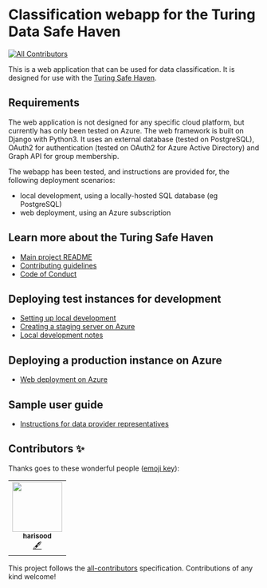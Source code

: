 # Classification webapp for the Turing Data Safe Haven
<!-- ALL-CONTRIBUTORS-BADGE:START - Do not remove or modify this section -->
[![All Contributors](https://img.shields.io/badge/all_contributors-1-orange.svg?style=flat-square)](#contributors-)
<!-- ALL-CONTRIBUTORS-BADGE:END -->

This is a web application that can be used for data classification. It is designed for use with
the [Turing Safe Haven](https://github.com/alan-turing-institute/data-safe-haven).


## Requirements

The web application is not designed for any specific cloud platform, but currently has only been tested on Azure.
 The web framework is built on Django with Python3. It uses an external database (tested on PostgreSQL),
 OAuth2 for authentication (tested on OAuth2 for Azure Active Directory) and Graph API for group membership.

The webapp has been tested, and instructions are provided for, the following deployment scenarios:
- local development, using a locally-hosted SQL database (eg PostgreSQL)
- web deployment, using an Azure subscription



## Learn more about the Turing Safe Haven

* [Main project README](https://github.com/alan-turing-institute/data-safe-haven/blob/master/README.md)
* [Contributing guidelines](https://github.com/alan-turing-institute/data-safe-haven/blob/master/CONTRIBUTING.md)
* [Code of Conduct](https://github.com/alan-turing-institute/data-safe-haven/blob/master/CODE_OF_CONDUCT.md)

## Deploying test instances for development

* [Setting up local development](docs/development/set-up-local-development.md)
* [Creating a staging server on Azure](docs/development/create-staging-server-on-azure.md)
* [Local development notes](docs/development/local-development-notes.md)


## Deploying a production instance on Azure

* [Web deployment on Azure](docs/create-management-webapp/azure-deploy-management-webapp.md)

## Sample user guide

* [Instructions for data provider representatives](docs/user_guide/user_guide.md)

## Contributors ✨

Thanks goes to these wonderful people ([emoji key](https://allcontributors.org/docs/en/emoji-key)):

<!-- ALL-CONTRIBUTORS-LIST:START - Do not remove or modify this section -->
<!-- prettier-ignore-start -->
<!-- markdownlint-disable -->
<table>
  <tr>
    <td align="center"><a href="https://github.com/harisood"><img src="https://avatars.githubusercontent.com/u/67151373?v=4?s=100" width="100px;" alt=""/><br /><sub><b>harisood</b></sub></a><br /><a href="#content-harisood" title="Content">🖋</a></td>
  </tr>
</table>

<!-- markdownlint-restore -->
<!-- prettier-ignore-end -->

<!-- ALL-CONTRIBUTORS-LIST:END -->

This project follows the [all-contributors](https://github.com/all-contributors/all-contributors) specification. Contributions of any kind welcome!